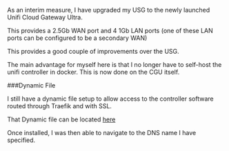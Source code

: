 

As an interim measure, I have upgraded my USG to the newly launched Unifi Cloud Gateway Ultra.

This provides a 2.5Gb WAN port and 4 1Gb LAN ports (one of these LAN ports can be configured to be a secondary WAN)

This provides a good couple of improvements over the USG.

The main advantage for myself here is that I no longer have to self-host the unifi controller in docker.  This is now done on the CGU itself.

###Dynamic File

I still have a dynamic file setup to allow access to the controller software routed through Traefik and with SSL.

That Dynamic file can be located [here](https://docs.xanderman.co.uk/dynamic/#unifi-cuthbert)

Once installed, I was then able to navigate to the DNS name I have specified.